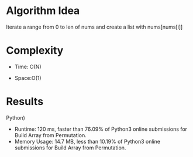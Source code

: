 # Algorithm Idea

Iterate a range from 0 to len of nums and create a list with nums[nums[i]]

# Complexity

- Time: O(N)

- Space:O(1)

# Results

Python)

- Runtime: 120 ms, faster than 76.09% of Python3 online submissions for Build Array from Permutation.
- Memory Usage: 14.7 MB, less than 10.19% of Python3 online submissions for Build Array from Permutation.
